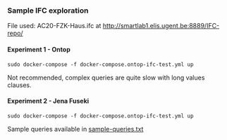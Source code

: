 ### Sample IFC exploration
File used: AC20-FZK-Haus.ifc at http://smartlab1.elis.ugent.be:8889/IFC-repo/

#### Experiment 1 - Ontop
```
sudo docker-compose -f docker-compose.ontop-ifc-test.yml up
```
Not recommended, complex queries are quite slow with long values clauses.

#### Experiment 2 - Jena Fuseki
```
sudo docker-compose -f docker-compose.ontop-ifc-test.yml up
```
Sample queries available in [sample-queries.txt](WP1%20GeoVKG%20Construction/IFC/jena-fuseki/sample-queries.txt)